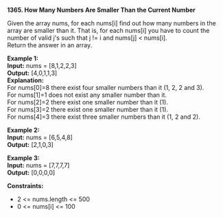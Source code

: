 **1365. How Many Numbers Are Smaller Than the Current Number**  

Given the array nums, for each nums[i] find out how many numbers in the array are smaller than it. That is, for each nums[i] you have to count the number of valid j's such that j != i and nums[j] < nums[i].  
Return the answer in an array.

**Example 1:**  
**Input:** nums = [8,1,2,2,3]  
**Output:** [4,0,1,1,3]  
**Explanation:**  
For nums[0]=8 there exist four smaller numbers than it (1, 2, 2 and 3).  
For nums[1]=1 does not exist any smaller number than it.  
For nums[2]=2 there exist one smaller number than it (1).  
For nums[3]=2 there exist one smaller number than it (1).  
For nums[4]=3 there exist three smaller numbers than it (1, 2 and 2).  

**Example 2:**  
**Input:** nums = [6,5,4,8]  
**Output:** [2,1,0,3]  

**Example 3:**  
**Input:** nums = [7,7,7,7]  
**Output:** [0,0,0,0]  

**Constraints:**
- 2 <= nums.length <= 500
- 0 <= nums[i] <= 100